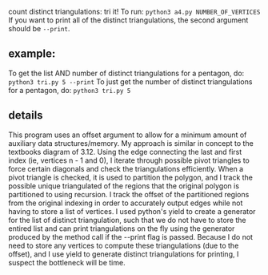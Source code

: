 count distinct triangulations: tri it!
To run: ``python3 a4.py NUMBER_OF_VERTICES``
If you want to print all of the distinct triangulations, the second argument should be ``--print``.
## example:
To get the list AND number of distinct triangulations for a pentagon, do:
``python3 tri.py 5 --print``
To just get the number of distinct triangulations for a pentagon, do:
``python3 tri.py 5``
## details
This program uses an offset argument to allow for a minimum amount of auxiliary data structures/memory. My approach is similar in concept to the textbooks diagram of 3.12. Using the edge connecting the last and first index (ie, vertices n - 1 and 0), I iterate through possible pivot triangles to force certain diagonals and check the triangulations efficiently. When a pivot triangle is checked, it is used to partition the polygon, and I track the possible unique triangulated of the regions that the original polygon is partitioned to using recursion. I track the offset of the partitioned regions from the original indexing in order to accurately output edges while not having to store a list of vertices. I used python's yield to create a generator for the list of distinct triangulation, such that we do not have to store the entired list and can print triangulations on the fly using the generator produced by the method call if the --print flag is passed. Because I do not need to store any vertices to compute these triangulations (due to the offset), and I use yield to generate distinct triangulations for printing, I suspect the bottleneck will be time. 